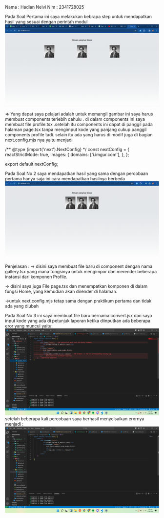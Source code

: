 Nama    : Hadian Nelvi
Nim     : 2341728025

Pada Soal Pertama ini saya melakukan bebrapa step untuk mendapatkan hasil yang sesuai dengan perintah modul
![gambar-pratikum](img/gambar1.png)

=> Yang dapat saya pelajari adalah untuk memangil gambar ini saya harus membuat components terlebih dahulu . di dalam components ini saya membuat file profile.tsx .setelah itu  components ini dapat di panggil pada halaman page.tsx tanpa mengimput kode yang panjang cukup panggil components profile tadi. selain itu ada yang harus di modif juga di bagian next.config.mjs nya yaitu menjadi 

/** @type {import('next').NextConfig} */
const nextConfig = {
    reactStrictMode: true,
    images: {
      domains: ['i.imgur.com'],
    },
  };

  export default nextConfig;


Pada Soal No 2 saya mendapatkan hasil yang sama dengan percobaan pertama hanya saja ini cara mendapatkan hasilnya berbeda
![gambar-pratikum](img/gambar2.png)

Penjelasan :
-> disini saya membuat file baru di component dengan nama gallery.tsx yang mana fungsinya untuk mengimpor dan merender beberapa instansi dari komponen Profile.

-> disini saya juga File page.tsx dan menempatkan komponen <Gallery /> di dalam fungsi Home, yang kemudian akan dirender di halaman.

->untuk next.config.mjs tetap sama dengan praktikum pertama dan tidak ada yang diubah

Pada Soal No 3 ini
saya membuat file baru bernama convert.jsx dan saya input kode yang ada di petunjuk laporan ketika diinputkan ada beberapa eror yang muncul yaitu:
![gambar-pratikum](img/gambar3.png)
setelah  beberapa kali percobaan saya berhasil menyelsaikan erornya menjadi :
![gambar-pratikum](img/gambar4.png)
